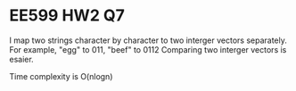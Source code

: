 # EE599 HW2 Q7
I map two strings character by character to two interger vectors separately.
For example, "egg" to 011, "beef" to 0112
Comparing two interger vectors is esaier.

Time complexity is O(nlogn)